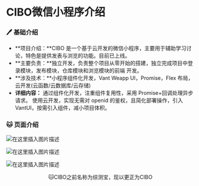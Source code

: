 # CIBO微信小程序介绍

### 🖊 基础介绍

- **项目介绍：**CIBO 是一个基于云开发的微信小程序，主要用于辅助学习讨论，特色是提供发表与浏览的功能。目前已上线。 
- **主要负责：**独立开发，负责整个项目从零开始的搭建，独立完成项目中登录模块，发布模块，仓库模块和浏览模块的前端 开发。 
- **涉及技术：**小程序组件化开发，Vant Weapp UI，Promise，Flex 布局，云开发(云函数/云数据库/云存储) 
- **详细内容：** 通过组件化开发，注重组件复用性，采用 Promise+回调处理异步请求。 使用云开发，实现无需对 openid 的鉴权，且简化部署操作，引入 VantUI，按需引入组件，减小项目体积。

### 🐱 页面介绍

![在这里插入图片描述](https://img-blog.csdnimg.cn/20210218163633697.png?x-oss-process=image/watermark,type_ZmFuZ3poZW5naGVpdGk,shadow_10,text_aHR0cHM6Ly9ibG9nLmNzZG4ubmV0L3dlaXhpbl80MzY0ODAxNw==,size_16,color_FFFFFF,t_70)

![在这里插入图片描述](https://img-blog.csdnimg.cn/20210218163640384.png?x-oss-process=image/watermark,type_ZmFuZ3poZW5naGVpdGk,shadow_10,text_aHR0cHM6Ly9ibG9nLmNzZG4ubmV0L3dlaXhpbl80MzY0ODAxNw==,size_16,color_FFFFFF,t_70)

![在这里插入图片描述](https://img-blog.csdnimg.cn/20210218163700230.png?x-oss-process=image/watermark,type_ZmFuZ3poZW5naGVpdGk,shadow_10,text_aHR0cHM6Ly9ibG9nLmNzZG4ubmV0L3dlaXhpbl80MzY0ODAxNw==,size_16,color_FFFFFF,t_70)

<center>🐱CIBO之前名称为综测宝，现以更正为CIBO<center/>
